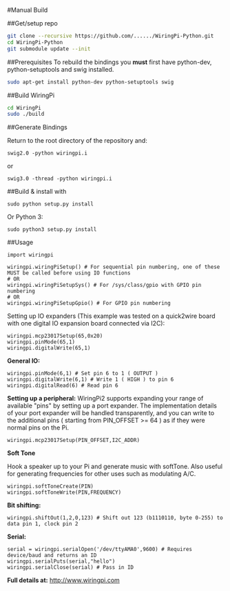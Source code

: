 #Manual Build

##Get/setup repo
```bash
git clone --recursive https://github.com/....../WiringPi-Python.git
cd WiringPi-Python
git submodule update --init
```

##Prerequisites
To rebuild the bindings
you **must** first have python-dev, python-setuptools and swig installed.
```bash
sudo apt-get install python-dev python-setuptools swig
```

##Build WiringPi
```bash
cd WiringPi
sudo ./build
```

##Generate Bindings

Return to the root directory of the repository and:

`swig2.0 -python wiringpi.i`

or

`swig3.0 -thread -python wiringpi.i`

##Build & install with

`sudo python setup.py install`

Or Python 3:

`sudo python3 setup.py install`

##Usage

	import wiringpi
	
	wiringpi.wiringPiSetup() # For sequential pin numbering, one of these MUST be called before using IO functions
	# OR
	wiringpi.wiringPiSetupSys() # For /sys/class/gpio with GPIO pin numbering
	# OR
	wiringpi.wiringPiSetupGpio() # For GPIO pin numbering


Setting up IO expanders (This example was tested on a quick2wire board with one digital IO expansion board connected via I2C):

	wiringpi.mcp23017Setup(65,0x20)
	wiringpi.pinMode(65,1)
	wiringpi.digitalWrite(65,1)

**General IO:**

	wiringpi.pinMode(6,1) # Set pin 6 to 1 ( OUTPUT )
	wiringpi.digitalWrite(6,1) # Write 1 ( HIGH ) to pin 6
	wiringpi.digitalRead(6) # Read pin 6

**Setting up a peripheral:**
WiringPi2 supports expanding your range of available "pins" by setting up a port expander. The implementation details of
your port expander will be handled transparently, and you can write to the additional pins ( starting from PIN_OFFSET >= 64 )
as if they were normal pins on the Pi.

	wiringpi.mcp23017Setup(PIN_OFFSET,I2C_ADDR)

**Soft Tone**

Hook a speaker up to your Pi and generate music with softTone. Also useful for generating frequencies for other uses such as modulating A/C.

	wiringpi.softToneCreate(PIN)
	wiringpi.softToneWrite(PIN,FREQUENCY)

**Bit shifting:**

	wiringpi.shiftOut(1,2,0,123) # Shift out 123 (b1110110, byte 0-255) to data pin 1, clock pin 2

**Serial:**

	serial = wiringpi.serialOpen('/dev/ttyAMA0',9600) # Requires device/baud and returns an ID
	wiringpi.serialPuts(serial,"hello")
	wiringpi.serialClose(serial) # Pass in ID

**Full details at:**
http://www.wiringpi.com
